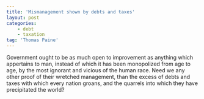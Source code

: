 ```yaml
---
title: 'Mismanagement shown by debts and taxes'
layout: post
categories:
    - debt
    - taxation
tag: 'Thomas Paine'
---
```


Government ought to be as much open to improvement as anything which appertains to man, instead of which it has been monopolized from age to age, by the most ignorant and vicious of the human race. Need we any other proof of their wretched management, than the excess of debts and taxes with which every nation groans, and the quarrels into which they have precipitated the world?